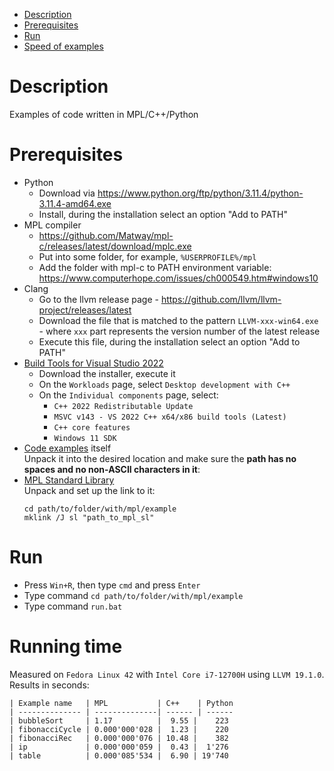- [Description](#description)
- [Prerequisites](#prerequisites)
- [Run](#run)
- [Speed of examples](#speed-of-examples)

# Description

Examples of code written in MPL/C++/Python

# Prerequisites
* Python
  * Download via https://www.python.org/ftp/python/3.11.4/python-3.11.4-amd64.exe
  * Install, during the installation select an option "Add to PATH"
* MPL compiler
  * https://github.com/Matway/mpl-c/releases/latest/download/mplc.exe
  * Put into some folder, for example, `%USERPROFILE%/mpl`
  * Add the folder with mpl-c to PATH environment variable: https://www.computerhope.com/issues/ch000549.htm#windows10
* Clang
  * Go to the llvm release page - https://github.com/llvm/llvm-project/releases/latest
  * Download the file that is matched to the pattern `LLVM-xxx-win64.exe` - where `xxx` part represents the version number of the latest release
  * Execute this file, during the installation select an option "Add to PATH"
* [Build Tools for Visual Studio 2022](https://aka.ms/vs/17/release/vs_BuildTools.exe)
  * Download the installer, execute it
  * On the `Workloads` page, select `Desktop development with C++`
  * On the `Individual components` page, select:
    * `C++ 2022 Redistributable Update`
    * `MSVC v143 - VS 2022 C++ x64/x86 build tools (Latest)`
    * `C++ core features`
    * `Windows 11 SDK`
* [Code examples](https://github.com/Matway/mpl-examples/archive/refs/heads/master.zip) itself  
  Unpack it into the desired location and make sure the **path has no spaces and no non-ASCII characters in it**:
* [MPL Standard Library](https://github.com/Matway/mpl-sl/archive/refs/heads/master.zip)  
  Unpack and set up the link to it:
  ```
  cd path/to/folder/with/mpl/example
  mklink /J sl "path_to_mpl_sl"
  ```

# Run
* Press `Win+R`, then type `cmd` and press `Enter`
* Type command `cd path/to/folder/with/mpl/example`
* Type command `run.bat`

# Running time

Measured on `Fedora Linux 42` with `Intel Core i7-12700H` using `LLVM 19.1.0`. Results in seconds:

```
| Example name   | MPL           | C++    | Python
| -------------- | --------------| ------ | ------
| bubbleSort     | 1.17          |  9.55 |    223
| fibonacciCycle | 0.000'000'028 |  1.23 |    220
| fibonacciRec   | 0.000'000'076 | 10.48 |    382
| ip             | 0.000'000'059 |  0.43 |  1'276
| table          | 0.000'085'534 |  6.90 | 19'740
```
